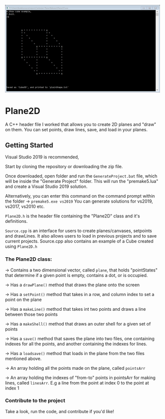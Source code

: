 ![Screenshot](https://github.com/Fingolfin7/Plane2D/blob/main/cube%203d.png?raw=true)
# Plane2D
A C++ header file I worked that allows you to create 2D planes and "draw" on them. You can set points, draw lines, save, and load in your planes.

## Getting Started
Visual Studio 2019 is recommended,

Start by cloning the repository or downloading the zip file.

Once downloaded, open folder and run the `GenerateProject.bat` file, which will be inside the "Generate Project" folder. This will run the "premake5.lua" and create a Visual Studio 2019 solution.

Alternatively, you can enter this command on the command prompt within the folder -> `premake5.exe vs2019`
You can generate solutions for vs2019, vs2017, vs2010 etc.

`Plane2D.h` is the header file containing the "Plane2D" class and it's definitions.

`Source.cpp` is an interface for users to create planes/canvases, setpoints and drawLines. It also allows users to load in previous projects and to save current projects.
Source.cpp also contains an example of a Cube created using `Plane2D.h`

### The Plane2D class:  

-> Contains a two dimensional vector, called `plane`, that holds "pointStates" that determine if a given point is empty, contains a dot, or is occupied.
    
-> Has a `drawPlane()` method that draws the plane onto the screen

-> Has a `setPoint()` method that takes in a row, and column index to set a point on the plane
    
-> Has a `makeLine()` method that takes int two points and draws a line between those two points

-> Has a `makeShell()` method that draws an outer shell for a given set of points
    
-> Has a `save()` method that saves the plane into two files, one containing indexes for all the points, and another containing the indexes for lines. 

-> Has a `loadsave()` method that loads in the plane from the two files mentioned above. 

-> An array holding all the points made on the plane, called `pointsArr`

-> An array holding the indexes of "from-to" points in pointsArr for making lines, called `linesArr`. E.g a line from the point at index 0 to the point at index 1


### Contribute to the project

Take a look, run the code, and contribute if you'd like!
